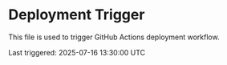 # Deployment Trigger

This file is used to trigger GitHub Actions deployment workflow.

Last triggered: 2025-07-16 13:30:00 UTC